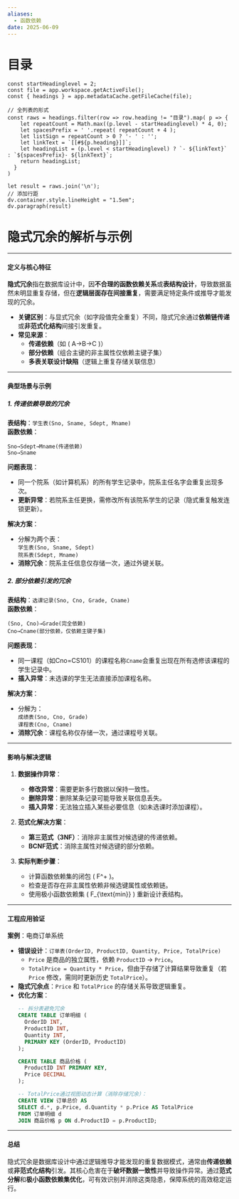 ```yaml
---
aliases:
  - 函数依赖
date: 2025-06-09
---
```


# 目录

```dataviewjs
const startHeadinglevel = 2;
const file = app.workspace.getActiveFile();
const { headings } = app.metadataCache.getFileCache(file);
 
// 全列表的形式
const raws = headings.filter(row => row.heading != "目录").map( p => {
    let repeatCount = Math.max((p.level - startHeadinglevel) * 4, 0);
    let spacesPrefix = ' '.repeat( repeatCount + 4 );
    let listSign = repeatCount > 0 ? '- ' : '';
    let linkText = `[[#${p.heading}]]`;
    let headingList = (p.level < startHeadinglevel) ? `- ${linkText}` : `${spacesPrefix}- ${linkText}`;
    return headingList;
  }
)
 
let result = raws.join('\n');
// 添加行距
dv.container.style.lineHeight = "1.5em";
dv.paragraph(result)
```



# 隐式冗余的解析与示例

---

#### **定义与核心特征**
**隐式冗余**指在数据库设计中，因**不合理的函数依赖关系**或**表结构设计**，导致数据虽然未明显重复存储，但在**逻辑层面存在间接重复**，需要满足特定条件或推导才能发现的冗余。  
- **关键区别**：与显式冗余（如字段值完全重复）不同，隐式冗余通过**依赖链传递**或**非范式化结构**间接引发重复。
- **常见来源**：  
  - **传递依赖**（如 \( A→B→C \)）  
  - **部分依赖**（组合主键的非主属性仅依赖主键子集）  
  - **多表关联设计缺陷**（逻辑上重复存储关联信息）

---

#### **典型场景与示例**
##### 1. **传递依赖导致的冗余**
**表结构**：`学生表(Sno, Sname, Sdept, Mname)`  
**函数依赖**：  

```
​Sno→Sdept→Mname(传递依赖)
Sno→Sname​
```

**问题表现**：  
- 同一个院系（如计算机系）的所有学生记录中，院系主任名字会重复出现多次。  
- **更新异常**：若院系主任更换，需修改所有该院系学生的记录（隐式重复触发连锁更新）。  

**解决方案**：  
- 分解为两个表：  
  `学生表(Sno, Sname, Sdept)`  
  `院系表(Sdept, Mname)`  
- **消除冗余**：院系主任信息仅存储一次，通过外键关联。

##### 2. **部分依赖引发的冗余**
**表结构**：`选课记录(Sno, Cno, Grade, Cname)`  
**函数依赖**：  
```
​(Sno, Cno)→Grade(完全依赖)
Cno→Cname(部分依赖，仅依赖主键子集)​
```
**问题表现**：  
- 同一课程（如Cno=CS101）的课程名称`Cname`会重复出现在所有选修该课程的学生记录中。  
- **插入异常**：未选课的学生无法直接添加课程名称。  

**解决方案**：  
- 分解为：  
  `成绩表(Sno, Cno, Grade)`  
  `课程表(Cno, Cname)`  
- **消除冗余**：课程名称仅存储一次，通过课程号关联。

---

#### **影响与解决逻辑**
1. **数据操作异常**：  
   - **修改异常**：需要更新多行数据以保持一致性。  
   - **删除异常**：删除某条记录可能导致关联信息丢失。  
   - **插入异常**：无法独立插入某些必要信息（如未选课时添加课程）。  

2. **范式化解决方案**：  
   - **第三范式（3NF）**：消除非主属性对候选键的传递依赖。  
   - **BCNF范式**：消除主属性对候选键的部分依赖。  

3. **实际判断步骤**：  
   - 计算函数依赖集的闭包 \( F^+ \)。  
   - 检查是否存在非主属性依赖非候选键属性或依赖链。  
   - 使用极小函数依赖集 \( F_{\text{min}} \) 重新设计表结构。  

---

#### **工程应用验证**
**案例**：电商订单系统  
- **错误设计**：`订单表(OrderID, ProductID, Quantity, Price, TotalPrice)`  
  - `Price` 是商品的独立属性，依赖 `ProductID` → `Price`。  
  - `TotalPrice = Quantity * Price`，但由于存储了计算结果导致重复（若 `Price` 修改，需同时更新历史 `TotalPrice`）。  
- **隐式冗余点**：`Price` 和 `TotalPrice` 的存储关系导致逻辑重复。  
- **优化方案**：  
  ```sql
  -- 拆分表避免冗余
  CREATE TABLE 订单明细 (
    OrderID INT, 
    ProductID INT, 
    Quantity INT,
    PRIMARY KEY (OrderID, ProductID)
  );
  
  CREATE TABLE 商品价格 (
    ProductID INT PRIMARY KEY,
    Price DECIMAL
  );
  
  -- TotalPrice通过视图动态计算（消除存储冗余）：
  CREATE VIEW 订单总价 AS
  SELECT d.*, p.Price, d.Quantity * p.Price AS TotalPrice
  FROM 订单明细 d 
  JOIN 商品价格 p ON d.ProductID = p.ProductID;
  ```

---

#### **总结**
隐式冗余是数据库设计中通过逻辑推导才能发现的重复数据模式，通常由**传递依赖**或**非范式化结构**引发。其核心危害在于**破坏数据一致性**并导致操作异常。通过**范式分解**和**极小函数依赖集优化**，可有效识别并消除这类隐患，保障系统的高效稳定运行。